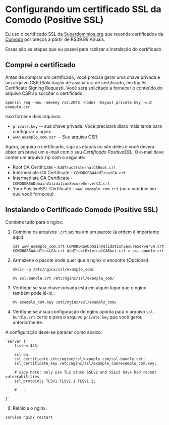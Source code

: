 Configurando um certificado SSL da Comodo (Positive SSL)
=================================

Eu uso o certificado SSL da [Superdominios.org](https://www.superdominios.org/home/cart.php?a=confproduct&i=2) que revende certificados da [Comodo](https://www.comodo.com/) por preços à partir de R$39.99 Anuais.

Essas são as etapas que eu passei para razlizar a instalação do certificado

Comprei o certificado
-----------------

Antes de comprar um certificado, você precisa gerar uma chave privada e um arquivo CSR
(Solicitação de assinatura de certificado, em Inglês Certificate Signing Request). Você será solicitado a fornecer o conteúdo do arquivo CSR
ao solicitar o certificado.

    openssl req -new -newkey rsa:2048 -nodes -keyout private.key -out exemplo.csr

Isso fornece dois arquivos:

* ``private.key`` -- sua chave privada. Você precisará disso mais tarde para configurar o nginx.
* ``www_exemplo_com.csr`` -- Seu arquivo CSR.

Agora, adquira o certificado, siga as etapas no site deles e você deverá obter em breve um
e-mail com o seu *Certificado PositiveSSL*. O e-mail deve conter um arquivo zip com o seguinte:

* Root CA Certificate - `AddTrustExternalCARoot.crt`
* Intermediate CA Certificate - `COMODORSAAddTrustCA.crt`
* Intermediate CA Certificate - `COMODORSADomainValidationSecureServerCA.crt`
* Your PositiveSSL Certificate - `www_exemplo_com.crt` (ou o subdomínio que você forneceu)

Instalando o Certificado Comodo (Positive SSL)
----------------------------

Combine tudo para o nginx:

1. Combine os arquivos `.crt` acima em um pacote (a ordem é importante aqui):

    `cat www_exemplo_com.crt COMODORSADomainValidationSecureServerCA.crt  COMODORSAAddTrustCA.crt AddTrustExternalCARoot.crt > ssl-bundle.crt`

2. Armazene o pacote onde quer que o nginx o encontre (Opcional):

    `mkdir -p /etc/nginx/ssl/example_com/`
    
    `mv ssl-bundle.crt /etc/nginx/ssl/example_com/`

3. Verifique se sua chave privada está em algum lugar que o nginx também pode lê-lo.:

    `mv exemplo_com.key /etc/nginx/ssl/exemplo_com/`

4. Verifique se a sua configuração do nginx aponta para o arquivo `ssl-bundle.crt` certo e para o arquivo `private.key` que você gerou anteriormente.

A configuração deve-se paracer como abaixo:

    `server {
        listen 443;

        ssl on;
        ssl_certificate /etc/nginx/ssl/example_com/ssl-bundle.crt;
        ssl_certificate_key /etc/nginx/ssl/example_com/exemplo_com.key;

        # side note: only use TLS since SSLv2 and SSLv3 have had recent vulnerabilities
        ssl_protocols TLSv1 TLSv1.1 TLSv1.2;

        # ...

    }`

6. Reinicie o nginx.

`service nginx restart`
